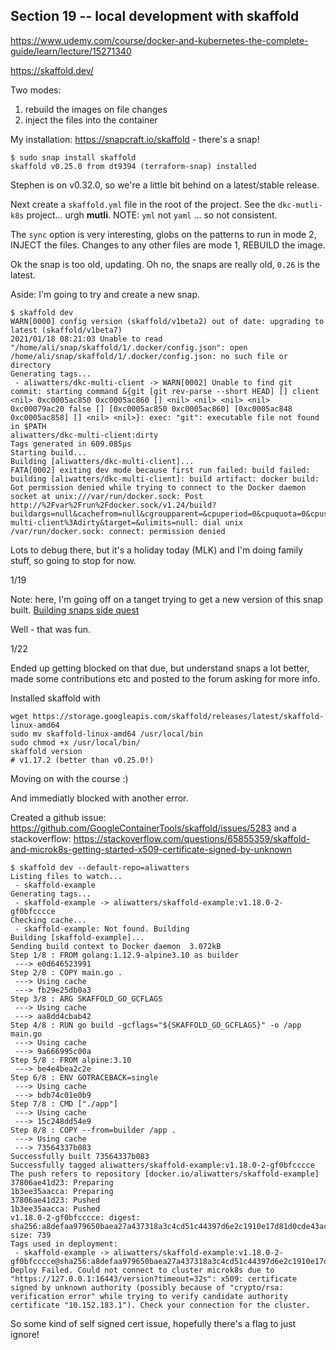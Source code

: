 ## Section 19 -- local development with skaffold

https://www.udemy.com/course/docker-and-kubernetes-the-complete-guide/learn/lecture/15271340

https://skaffold.dev/

Two modes:

1. rebuild the images on file changes
2. inject the files into the container

My installation: https://snapcraft.io/skaffold - there's a snap!

```
$ sudo snap install skaffold
skaffold v0.25.0 from dt9394 (terraform-snap) installed
```

Stephen is on v0.32.0, so we're a little bit behind on a latest/stable release.

Next create a `skaffold.yml` file in the root of the project. See the `dkc-mutli-k8s` project... urgh **mutli**. NOTE: `yml` not `yaml` ... so not consistent.

The `sync` option is very interesting, globs on the patterns to run in mode 2, INJECT the files. Changes to any other files are mode 1, REBUILD the image.

Ok the snap is too old, updating. Oh no, the snaps are really old, `0.26` is the latest.

Aside: I'm going to try and create a new snap.

```
$ skaffold dev
WARN[0000] config version (skaffold/v1beta2) out of date: upgrading to latest (skaffold/v1beta7)
2021/01/18 08:21:03 Unable to read "/home/ali/snap/skaffold/1/.docker/config.json": open /home/ali/snap/skaffold/1/.docker/config.json: no such file or directory
Generating tags...
 - aliwatters/dkc-multi-client -> WARN[0002] Unable to find git commit: starting command &{git [git rev-parse --short HEAD] [] client <nil> 0xc0005ac850 0xc0005ac860 [] <nil> <nil> <nil> <nil> 0xc00079ac20 false [] [0xc0005ac850 0xc0005ac860] [0xc0005ac848 0xc0005ac858] [] <nil> <nil>}: exec: "git": executable file not found in $PATH
aliwatters/dkc-multi-client:dirty
Tags generated in 609.085µs
Starting build...
Building [aliwatters/dkc-multi-client]...
FATA[0002] exiting dev mode because first run failed: build failed: building [aliwatters/dkc-multi-client]: build artifact: docker build: Got permission denied while trying to connect to the Docker daemon socket at unix:///var/run/docker.sock: Post http://%2Fvar%2Frun%2Fdocker.sock/v1.24/build?buildargs=null&cachefrom=null&cgroupparent=&cpuperiod=0&cpuquota=0&cpusetcpus=&cpusetmems=&cpushares=0&dockerfile=Dockerfile.dev&labels=null&memory=0&memswap=0&networkmode=&rm=0&shmsize=0&t=aliwatters%2Fdkc-multi-client%3Adirty&target=&ulimits=null: dial unix /var/run/docker.sock: connect: permission denied
```

Lots to debug there, but it's a holiday today (MLK) and I'm doing family stuff, so going to stop for now.

1/19

Note: here, I'm going off on a tanget trying to get a new version of this snap built. [Building snaps side quest](../2021/snapcraft/README.md)

Well - that was fun.

1/22

Ended up getting blocked on that due, but understand snaps a lot better, made some contributions etc and posted to the forum asking for more info.

Installed skaffold with

```
wget https://storage.googleapis.com/skaffold/releases/latest/skaffold-linux-amd64
sudo mv skaffold-linux-amd64 /usr/local/bin
sudo chmod +x /usr/local/bin/
skaffold version
# v1.17.2 (better than v0.25.0!)
```

Moving on with the course :)

And immediatly blocked with another error.

Created a github issue: https://github.com/GoogleContainerTools/skaffold/issues/5283 and a stackoverflow: https://stackoverflow.com/questions/65855359/skaffold-and-microk8s-getting-started-x509-certificate-signed-by-unknown

```
$ skaffold dev --default-repo=aliwatters
Listing files to watch...
 - skaffold-example
Generating tags...
 - skaffold-example -> aliwatters/skaffold-example:v1.18.0-2-gf0bfcccce
Checking cache...
 - skaffold-example: Not found. Building
Building [skaffold-example]...
Sending build context to Docker daemon  3.072kB
Step 1/8 : FROM golang:1.12.9-alpine3.10 as builder
 ---> e0d646523991
Step 2/8 : COPY main.go .
 ---> Using cache
 ---> fb29e25db0a3
Step 3/8 : ARG SKAFFOLD_GO_GCFLAGS
 ---> Using cache
 ---> aa8dd4cbab42
Step 4/8 : RUN go build -gcflags="${SKAFFOLD_GO_GCFLAGS}" -o /app main.go
 ---> Using cache
 ---> 9a666995c00a
Step 5/8 : FROM alpine:3.10
 ---> be4e4bea2c2e
Step 6/8 : ENV GOTRACEBACK=single
 ---> Using cache
 ---> bdb74c01e0b9
Step 7/8 : CMD ["./app"]
 ---> Using cache
 ---> 15c248dd54e9
Step 8/8 : COPY --from=builder /app .
 ---> Using cache
 ---> 73564337b083
Successfully built 73564337b083
Successfully tagged aliwatters/skaffold-example:v1.18.0-2-gf0bfcccce
The push refers to repository [docker.io/aliwatters/skaffold-example]
37806ae41d23: Preparing
1b3ee35aacca: Preparing
37806ae41d23: Pushed
1b3ee35aacca: Pushed
v1.18.0-2-gf0bfcccce: digest: sha256:a8defaa979650baea27a437318a3c4cd51c44397d6e2c1910e17d81d0cde43ac size: 739
Tags used in deployment:
 - skaffold-example -> aliwatters/skaffold-example:v1.18.0-2-gf0bfcccce@sha256:a8defaa979650baea27a437318a3c4cd51c44397d6e2c1910e17d81d0cde43ac
Deploy Failed. Could not connect to cluster microk8s due to "https://127.0.0.1:16443/version?timeout=32s": x509: certificate signed by unknown authority (possibly because of "crypto/rsa: verification error" while trying to verify candidate authority certificate "10.152.183.1"). Check your connection for the cluster.
```

So some kind of self signed cert issue, hopefully there's a flag to just ignore!
